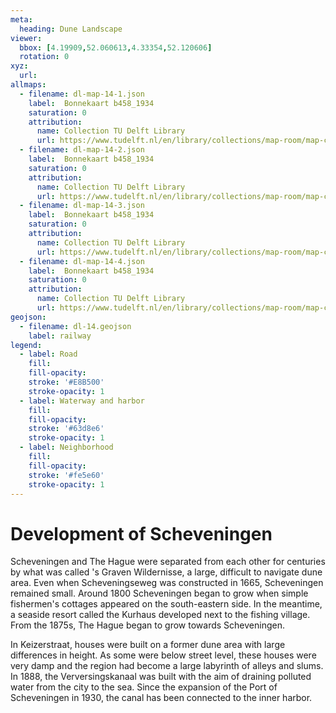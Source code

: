 ```yaml
---
meta:
  heading: Dune Landscape
viewer:
  bbox: [4.19909,52.060613,4.33354,52.120606]
  rotation: 0
xyz:
  url:
allmaps:
  - filename: dl-map-14-1.json
    label: 	Bonnekaart b458_1934
    saturation: 0
    attribution:
      name: Collection TU Delft Library 
      url: https://www.tudelft.nl/en/library/collections/map-room/map-collection/historical-maps/bonne-maps-1865-1930 
  - filename: dl-map-14-2.json
    label: 	Bonnekaart b458_1934
    saturation: 0
    attribution:
      name: Collection TU Delft Library 
      url: https://www.tudelft.nl/en/library/collections/map-room/map-collection/historical-maps/bonne-maps-1865-1930
  - filename: dl-map-14-3.json
    label: 	Bonnekaart b458_1934
    saturation: 0
    attribution:
      name: Collection TU Delft Library 
      url: https://www.tudelft.nl/en/library/collections/map-room/map-collection/historical-maps/bonne-maps-1865-1930 
  - filename: dl-map-14-4.json
    label: 	Bonnekaart b458_1934
    saturation: 0
    attribution:
      name: Collection TU Delft Library 
      url: https://www.tudelft.nl/en/library/collections/map-room/map-collection/historical-maps/bonne-maps-1865-1930
geojson:
  - filename: dl-14.geojson
    label: railway
legend:
  - label: Road
    fill: 
    fill-opacity: 
    stroke: '#E8B500'
    stroke-opacity: 1
  - label: Waterway and harbor
    fill: 
    fill-opacity: 
    stroke: '#63d8e6'
    stroke-opacity: 1
  - label: Neighborhood
    fill: 
    fill-opacity: 
    stroke: '#fe5e60'
    stroke-opacity: 1
---
```


# Development of Scheveningen

Scheveningen and The Hague were separated from each other for centuries by what was called 's Graven Wildernisse, a large, difficult to navigate dune area. Even when  Scheveningseweg was constructed in 1665, Scheveningen remained small. Around 1800 Scheveningen began to grow when simple fishermen's cottages appeared on the south-eastern side. In the meantime, a seaside resort called the Kurhaus developed next to the fishing village. From the 1875s, The Hague began to grow towards Scheveningen.

In Keizerstraat, houses were built on a former dune area with large differences in height. As some were below street level, these houses were very damp and the region had become a large labyrinth of alleys and slums. In 1888, the Verversingskanaal was built with the aim of draining polluted water from the city to the sea. Since the expansion of the Port of Scheveningen  in 1930, the canal has been connected to the inner harbor.